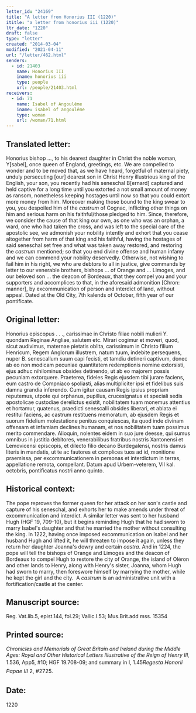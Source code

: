 ```yaml
---
letter_id: "24169"
title: "A letter from Honorius III (1220)"
ititle: "a letter from honorius iii (1220)"
ltr_date: "1220"
draft: false
type: "letter"
created: "2014-03-04"
modified: "2021-04-11"
url: "/letter/462.html"
senders:
  - id: 21403
    name: Honorius III
    iname: honorius iii
    type: people
    url: /people/21403.html
receivers:
  - id: 71
    name: Isabel of Angoulême
    iname: isabel of angoulême
    type: woman
    url: /woman/71.html
---
```

<h2> Translated letter:</h2><p>Honorius bishop ..., to his dearest daughter in Christ the noble woman, Y[sabel], once queen of England, greetings, etc. We are compelled to wonder and to be moved that, as we have heard, forgetful of maternal piety, unduly persecuting [our] dearest son in Christ Henry illustrious king of the English, your son, you recently had his seneschal B[ernard] captured and held captive for a long time until you extorted a not small amount of money as ransom, nonetheless keeping hostages until now so that you could extort more money from him. Moreover making those bound to the king swear to you, you despoiled him of the <em>castrum</em>&nbsp;of Cognac, inflicting other things on him and serious harm on his faithful/those pledged to him. Since, therefore, we consider the cause of that king our own, as one who was an orphan, a ward, one who had taken the cross, and was left to the special care of the apostolic see, we admonish your nobility intently and exhort that you cease altogether from harm of that king and his faithful, having the hostages of said seneschal set free and what was taken away restored, and restoring the <em>castrum</em>&nbsp;mentioned; so that you end divine offense and human infamy and we can commend your nobility deservedly. Otherwise, not wishing to fail him in his right, we who are debtors to all in justice, give commands by letter to our venerable brothers, bishops ... of Orange and ... Limoges, and our beloved son ... the deacon of Bordeaux, that they compel you and your supporters and accomplices to that, in the aforesaid admonition [Chron: manner], by excommunication of person and interdict of land, without appeal. Dated at the Old City, 7th kalends of October, fifth year of our pontificate.</p><h2 class="mt-4"> Original letter:</h2>Honorius episcopus . . ., carissimae in Christo filiae nobili mulieri Y. quondam Reginae Angliae, salutem etc.
Mirari cogimur et moveri, quod, sicut audivimus, maternae pietatis oblita, carissimum in Christo filium Henricum, Regem Anglorum illustrem, natum tuum, indebite persequens, nuper B. senescallum suum capi fecisti, et tamdiu detineri captivum, donec ab eo non modicam pecuniae quantitatem redemptionis nomine extorsisti, ejus adhuc nihilominus obsides detinendo, ut ab eo majorem possis pecuniam extorquere.  Praeterea, fideles Regis ejusdem tibi jurare faciens, eum castro de Compniaco spoliasti, alias multipliciter ipsi et fidelibus suis damna grandia inferendo. Cum igitur causam Regis ipsius propriam reputemus, utpote qui orphanus, pupillus, crucesignatus et speciali sedis apostolicae custodiae derelictus existit, nobilitatem tuam monemus attentius et hortamur, quatenus, praedicti senescalli obsides liberari, et ablata ei restitui faciens, ac castrum restituens memoratum, ab ejusdem Regis et suorum fidelium molestatione penitus conquiescas, ita quod inde divinam offensam et infamiam declines humanam, et nos nobilitatem tuam possimus merito commendare.  Alioquin, nolentes eidem in suo jure deesse, qui sumus omnibus in justitia debitores, venerabilibus fratribus nostris Xantonensi et Lemovicensi episcopis, et dilecto filio decano Burdegalensi, nostris damus literis in mandatis, ut te ac fautores et complices tuos ad id, monitione praemissa, per excommunicationem in personas et interdictum in terras, appellatione remota, compellant.
Datum apud Urbem-veterem, VII kal. octobris, pontificatus nostri anno quinto.
<h2 class="mt-4"> Historical context:</h2><p>The pope reproves the former queen for her attack on her son's castle and capture of his seneschal, and exhorts her to make amends under threat of excommunication and interdict. A similar letter was sent to her husband Hugh (HGF 19, 709-10), but it begins reminding Hugh that he had sworn to marry Isabel's daughter and that he married the mother without consulting the king. In 1222, having once imposed excommunication on Isabel and her husband Hugh and lifted it, he will threaten to impose it again, unless they return her daughter Joanna's dowry and certain <em>castra</em>. And in 1224, the pope will tell the bishops of Orange and Limoges and the deacon of Bordeaux to compel Hugh to restore the city of Orange, the island of Oléron and other lands to Henry, along with Henry's sister, Joanna, whom Hugh had sworn to marry, then foreswore himself by marrying the mother, while he kept the girl and the city.&nbsp; A&nbsp;<em>castrum</em>&nbsp;is an administrative unit with a fortification/castle at the center.</p><h2 class="mt-4"> Manuscript source:</h2>Reg. Vat.lib.5, epist.144, fol.29; Vallic.I.53; Mus.Brit.add mss. 15354
<h2 class="mt-4"> Printed source:</h2><p><em>Chronicles and Memorials of Great Britain and Ireland during the Middle Ages: Royal and Other Historical Letters Illustrative of the Reign of Henry III,</em> 1.536, App5, #10; HGF 19.708-09; and summary in I, 1.45<em><span style="font-size: 14.4444446563721px; line-height: 23.3333339691162px; background-color: transparent;">Regesta Honorii Papae III&nbsp;</span></em><span style="font-size: 14.4444446563721px; line-height: 1.5; background-color: transparent;">2, #2725.</span></p><h2 class="mt-4"> Date:</h2>1220